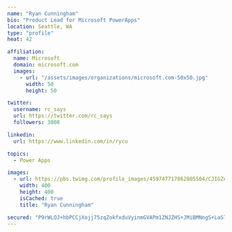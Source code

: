 ```yaml
---
name: "Ryan Cunningham"
bio: "Product Lead for Microsoft PowerApps"
location: Seattle, WA
type: "profile"
heat: 42

affiliation:
  name: Microsoft
  domain: microsoft.com
  images:
    - url: "/assets/images/organizations/microsoft.com-50x50.jpg"
      width: 50
      height: 50

twitter:
  username: rc_says
  url: https://twitter.com/rc_says
  followers: 3008

linkedin:
  url: https://www.linkedin.com/in/rycu

topics:
  - Power Apps

images:
  - url: https://pbs.twimg.com/profile_images/459747717862805504/CJIGZejd_400x400.png
    width: 400
    height: 400
    isCached: true
    title: "Ryan Cunningham"

secured: "P9rWLOJ+hbPCCjXojj75zqZokfxduVyinmGVAPm1ZNJZHS+JMiBMNngS+LaS7DFeRlavwGS2BZR6KKIf8QUOqPEJz5dEXp5TfGq4PiUmf23GGB0jdMT83SsoVt8jHcyrJxxS1lOfopdM4Lb5GLoxXScF1BzIgm/JePmktNEHFp6zAaSQJnc9LtSOWS4Qqu8uztHu+NqR4T8hjhhChmoeAeTos+4hHKOxrenhZHIqMgJFfWQPwwoi600w9noLXPeRj9oUHTp19abWMcmzqRln1gPdSw4r/S5CzmJ41Oi7nsK7S5qXAd/qtRxqj3EAVF/ohrFCpOkdEnYQfiNCTNBOkTItNISI2Kjah/Z+mHoR/+/iGkXzIJ/K0wPImGh+m/za/2yYsksPuAoazyn/UZwCNqbofjlncHDr3UQapBllGWQ=;yl+8C1v65ulAGpANKEycIw=="
---
```


